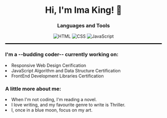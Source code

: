 <h1 align="center">Hi, I'm Ima King! 🐣 </h1>
<div align="center">
 <!--![Typing on the computer]()-->
<h3>Languages and Tools</h3>
</div>
<div align="center">
 
![HTML](https://img.shields.io/badge/HTML-E34F26?style=for-the-badge&logo=html5&logoColor=white) 
![CSS](https://img.shields.io/badge/-CSS-blue?logo=css3&logoColor=white)
![JavaScript](https://img.shields.io/badge/-JavaScript-yellow?logo=javascript&logoColor=black)
 
</div> 
  <hr style="border: 0.1em solid black;">

  <p>
    <h3>I'm a --budding coder-- currently working on:</h3>
        <li>Responsive Web Design Cerification</li>
        <li>JavaScript Algorithm and Data Structure Certification</li>
        <li>FrontEnd Development Libraries Certification</li>
  </p>

<div>
 <h3>A little more about me:</h3>
    <li>When I'm not coding, I'm reading a novel.</li>
    <li>I love writing, and my favourite genre to write is Thriller.</li>
    <li>I, once in a blue moon, focus on my art.</li>
</div>

<!--
**kodeima/kodeima** is a ✨ _special_ ✨ repository because its `README.md` (this file) appears on your GitHub profile.

Here are some ideas to get you started:

- 🔭 I’m currently working on ...
- 🌱 I’m currently learning ...
- 👯 I’m looking to collaborate on ...
- 🤔 I’m looking for help with ...
- 💬 Ask me about ...
- 📫 How to reach me: ...
- 😄 Pronouns: ...
- ⚡ Fun fact: ...
-->

